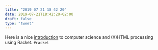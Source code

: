 ```yaml
---
title: "2019 07 21 18 42 20"
date: 2019-07-21T18:42:20+02:00
draft: false
type: "tweet"
---
```

Here is a nice [introduction](https://www.cs.grinnell.edu/~rebelsky/Courses/CSC151/2019S/readings/) to computer science and (X)HTML processing using Racket. `#racket`
